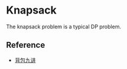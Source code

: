 # Knapsack

The knapsack problem is a typical DP problem.

## Reference

* [背包九讲](https://github.com/tianyicui/pack)